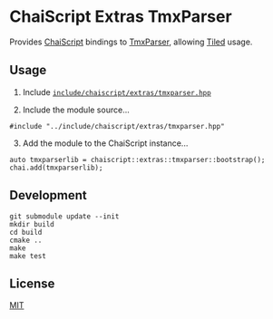 # ChaiScript Extras TmxParser

Provides [ChaiScript](https://github.com/ChaiScript/ChaiScript) bindings to [TmxParser](https://github.com/sainteos/tmxparser), allowing [Tiled](http://www.mapeditor.org/) usage.

## Usage

1. Include [`include/chaiscript/extras/tmxparser.hpp`](include/chaiscript/extras/TmxParser.hpp)

2. Include the module source...
  ```
  #include "../include/chaiscript/extras/tmxparser.hpp"
  ```

3. Add the module to the ChaiScript instance...
  ```
  auto tmxparserlib = chaiscript::extras::tmxparser::bootstrap();
  chai.add(tmxparserlib);
  ```

## Development

```
git submodule update --init
mkdir build
cd build
cmake ..
make
make test
```

## License

[MIT](LICENSE)

